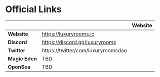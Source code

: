 # Official Links

|                |                                    | Website |
| -------------- | ---------------------------------- | ------- |
| **Website**    | https://luxuryrooms.io             |         |
| **Discord**    | https://discord.gg/luxuryrooms     |         |
| **Twitter**    | https://twitter/com/luxuryroomsdao |         |
| **Magic Eden** | TBD                                |         |
| **OpenSea**    | TBD                                |         |

##
